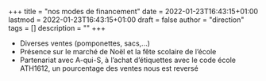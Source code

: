 +++
title       = "nos modes de financement"
date        = 2022-01-23T16:43:15+01:00
lastmod     = 2022-01-23T16:43:15+01:00
draft       = false
author      = "direction"
tags        = []
description = ""
+++

* Diverses ventes (pomponettes, sacs,...)
* Présence sur le marché de Noël et la fête scolaire de l’école
* Partenariat avec A-qui-S, à l’achat d’étiquettes avec le code école ATH1612, un pourcentage des ventes nous est reversé
